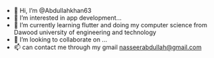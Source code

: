 - 👋 Hi, I’m @Abdullahkhan63
- 👀 I’m interested in app development...
- 🌱 I’m currently learning flutter and doing my computer science from Dawood university of engineering and technology
- 💞️ I’m looking to collaborate on ...
- 📫 can contact me through my gmail nasseerabdullah@gmail.com
  

<!---
Abdullahkhan63/Abdullahkhan63 is a ✨ special ✨ repository because its `README.md` (this file) appears on your GitHub profile.
You can click the Preview link to take a look at your changes.
--->
